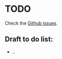 # TODO
Check the [Github issues](https://github.com/NLPaladins/rinehartAnalysis_wordVectors/issues).

## Draft to do list:

- .. 
